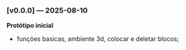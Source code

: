### [v0.0.0] — 2025-08-10
**Protótipo inicial**
- funções basicas, ambiente 3d, colocar e deletar blocos;